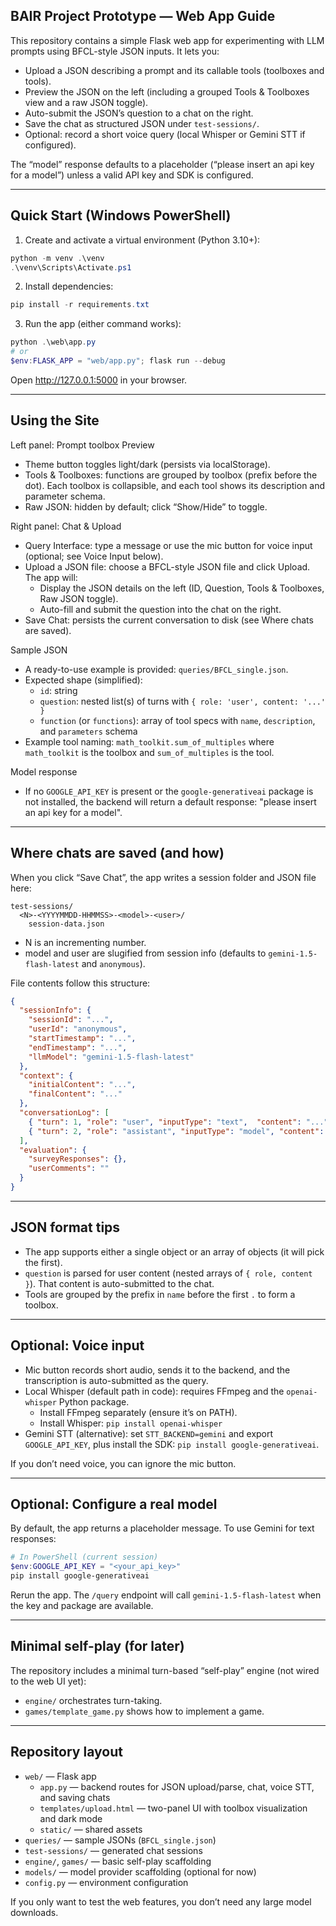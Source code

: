 ## BAIR Project Prototype — Web App Guide

This repository contains a simple Flask web app for experimenting with LLM prompts using BFCL-style JSON inputs. It lets you:

- Upload a JSON describing a prompt and its callable tools (toolboxes and tools).
- Preview the JSON on the left (including a grouped Tools & Toolboxes view and a raw JSON toggle).
- Auto-submit the JSON’s question to a chat on the right.
- Save the chat as structured JSON under `test-sessions/`.
- Optional: record a short voice query (local Whisper or Gemini STT if configured).

The “model” response defaults to a placeholder (“please insert an api key for a model”) unless a valid API key and SDK is configured.

---

## Quick Start (Windows PowerShell)

1) Create and activate a virtual environment (Python 3.10+):

```powershell
python -m venv .\venv
.\venv\Scripts\Activate.ps1
```

2) Install dependencies:

```powershell
pip install -r requirements.txt
```

3) Run the app (either command works):

```powershell
python .\web\app.py
# or
$env:FLASK_APP = "web/app.py"; flask run --debug
```

Open http://127.0.0.1:5000 in your browser.

---

## Using the Site

Left panel: Prompt toolbox Preview
- Theme button toggles light/dark (persists via localStorage).
- Tools & Toolboxes: functions are grouped by toolbox (prefix before the dot). Each toolbox is collapsible, and each tool shows its description and parameter schema.
- Raw JSON: hidden by default; click “Show/Hide” to toggle.

Right panel: Chat & Upload
- Query Interface: type a message or use the mic button for voice input (optional; see Voice Input below).
- Upload a JSON file: choose a BFCL-style JSON file and click Upload. The app will:
  - Display the JSON details on the left (ID, Question, Tools & Toolboxes, Raw JSON toggle).
  - Auto-fill and submit the question into the chat on the right.
- Save Chat: persists the current conversation to disk (see Where chats are saved).

Sample JSON
- A ready-to-use example is provided: `queries/BFCL_single.json`.
- Expected shape (simplified):
  - `id`: string
  - `question`: nested list(s) of turns with `{ role: 'user', content: '...' }`
  - `function` (or `functions`): array of tool specs with `name`, `description`, and `parameters` schema
- Example tool naming: `math_toolkit.sum_of_multiples` where `math_toolkit` is the toolbox and `sum_of_multiples` is the tool.

Model response
- If no `GOOGLE_API_KEY` is present or the `google-generativeai` package is not installed, the backend will return a default response: "please insert an api key for a model".

---

## Where chats are saved (and how)

When you click “Save Chat”, the app writes a session folder and JSON file here:

```
test-sessions/
  <N>-<YYYYMMDD-HHMMSS>-<model>-<user>/
    session-data.json
```

- N is an incrementing number.
- model and user are slugified from session info (defaults to `gemini-1.5-flash-latest` and `anonymous`).

File contents follow this structure:

```json
{
  "sessionInfo": {
    "sessionId": "...",
    "userId": "anonymous",
    "startTimestamp": "...",
    "endTimestamp": "...",
    "llmModel": "gemini-1.5-flash-latest"
  },
  "context": {
    "initialContent": "...",  
    "finalContent": "..."     
  },
  "conversationLog": [
    { "turn": 1, "role": "user", "inputType": "text",  "content": "...", "timestamp": "..." },
    { "turn": 2, "role": "assistant", "inputType": "model", "content": "...", "timestamp": "..." }
  ],
  "evaluation": {
    "surveyResponses": {},
    "userComments": ""
  }
}
```

---

## JSON format tips

- The app supports either a single object or an array of objects (it will pick the first).
- `question` is parsed for user content (nested arrays of `{ role, content }`). That content is auto-submitted to the chat.
- Tools are grouped by the prefix in `name` before the first `.` to form a toolbox.

---

## Optional: Voice input

- Mic button records short audio, sends it to the backend, and the transcription is auto-submitted as the query.
- Local Whisper (default path in code): requires FFmpeg and the `openai-whisper` Python package.
  - Install FFmpeg separately (ensure it’s on PATH).
  - Install Whisper: `pip install openai-whisper`
- Gemini STT (alternative): set `STT_BACKEND=gemini` and export `GOOGLE_API_KEY`, plus install the SDK: `pip install google-generativeai`.

If you don’t need voice, you can ignore the mic button.

---

## Optional: Configure a real model

By default, the app returns a placeholder message. To use Gemini for text responses:

```powershell
# In PowerShell (current session)
$env:GOOGLE_API_KEY = "<your_api_key>"
pip install google-generativeai
```

Rerun the app. The `/query` endpoint will call `gemini-1.5-flash-latest` when the key and package are available.

---

## Minimal self-play (for later)

The repository includes a minimal turn-based “self-play” engine (not wired to the web UI yet):

- `engine/` orchestrates turn-taking.
- `games/template_game.py` shows how to implement a game.

---

## Repository layout

- `web/` — Flask app
  - `app.py` — backend routes for JSON upload/parse, chat, voice STT, and saving chats
  - `templates/upload.html` — two-panel UI with toolbox visualization and dark mode
  - `static/` — shared assets
- `queries/` — sample JSONs (`BFCL_single.json`)
- `test-sessions/` — generated chat sessions
- `engine/`, `games/` — basic self-play scaffolding 
- `models/` — model provider scaffolding (optional for now)
- `config.py` — environment configuration

If you only want to test the web features, you don’t need any large model downloads.